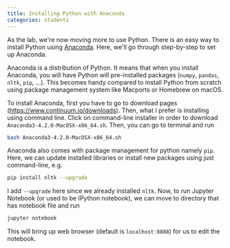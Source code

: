 ```yaml
---
title: Installing Python with Anaconda
categories: students
---
```


As the lab, we're now moving more to use Python. There is an easy way to install
Python using [Anaconda](https://www.continuum.io/downloads). Here, we'll go through
step-by-step to set up Anaconda.

Anaconda is a distribution of Python. It means that when you install Anaconda,
you will have Python will pre-installed packages (`numpy`, `pandas`, `nltk`, `pip`, ...).
This becomes handy compared to install Python from scratch using package management system
like Macports or Homebrew on macOS.

To install Anaconda, first you have to go to download pages [(https://www.continuum.io/downloads)]((https://www.continuum.io/downloads)).
Then, what I prefer is installing using command line. Click on command-line installer
in order to download `Anaconda3-4.2.0-MacOSX-x86_64.sh`. Then, you can go to terminal and run

```bash
bash Anaconda3-4.2.0-MacOSX-x86_64.sh
```

Anaconda also comes with package management for python namely `pip`. Here, we can
update installed libraries or install new packages using just command-line, e.g.

```bash
pip install nltk --upgrade
```

I add `--upgrade` here since we already installed `nltk`. Now, to run Jupyter Notebook
(or used to be IPython notebook), we can move to directory that has notebook file and
run

```bash
jupyter notebook
```

This will bring up web browser (default is `localhost:8888`) for us to edit the notebook.
